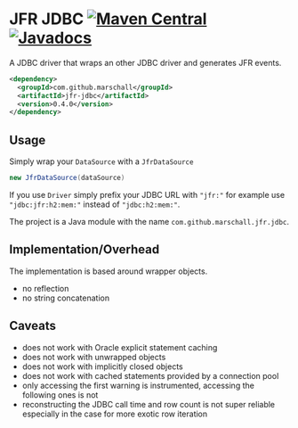 JFR JDBC [![Maven Central](https://maven-badges.herokuapp.com/maven-central/com.github.marschall/jfr-jdbc/badge.svg)](https://maven-badges.herokuapp.com/maven-central/com.github.marschall/jfr-jdbc) [![Javadocs](https://www.javadoc.io/badge/com.github.marschall/jfr-jdbc.svg)](https://www.javadoc.io/doc/com.github.marschall/jfr-jdbc)
========

A JDBC driver that wraps an other JDBC driver and generates JFR events.

```xml
<dependency>
  <groupId>com.github.marschall</groupId>
  <artifactId>jfr-jdbc</artifactId>
  <version>0.4.0</version>
</dependency>
```

Usage
-----

Simply wrap your `DataSource` with a `JfrDataSource`

```java
new JfrDataSource(dataSource)
```

If you use `Driver` simply prefix your JDBC URL with `"jfr:"` for example use `"jdbc:jfr:h2:mem:"` instead of `"jdbc:h2:mem:"`.

The project is a Java module with the name `com.github.marschall.jfr.jdbc`.

Implementation/Overhead
-----------------------

The implementation is based around wrapper objects.

* no reflection
* no string concatenation

Caveats
-------

- does not work with Oracle explicit statement caching
- does not work with unwrapped objects
- does not work with implicitly closed objects
- does not work with cached statements provided by a connection pool
- only accessing the first warning is instrumented, accessing the following ones is not
- reconstructing the JDBC call time and row count is not super reliable especially in the case for more exotic row iteration
